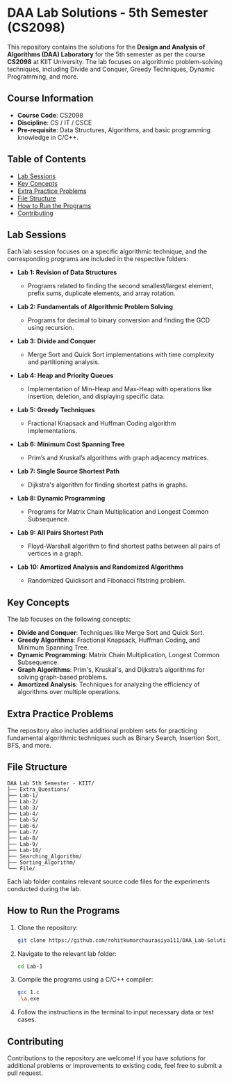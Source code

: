 # DAA Lab Solutions - 5th Semester (CS2098)

This repository contains the solutions for the **Design and Analysis of Algorithms (DAA) Laboratory** for the 5th semester as per the course **CS2098** at KIIT University. The lab focuses on algorithmic problem-solving techniques, including Divide and Conquer, Greedy Techniques, Dynamic Programming, and more.

## Course Information

- **Course Code**: CS2098
- **Discipline**: CS / IT / CSCE
- **Pre-requisite**: Data Structures, Algorithms, and basic programming knowledge in C/C++.

## Table of Contents
- [Lab Sessions](#lab-sessions)
- [Key Concepts](#key-concepts)
- [Extra Practice Problems](#extra-practice-problems)
- [File Structure](#file-structure)
- [How to Run the Programs](#how-to-run-the-programs)
- [Contributing](#contributing)

## Lab Sessions

Each lab session focuses on a specific algorithmic technique, and the corresponding programs are included in the respective folders:

- **Lab 1: Revision of Data Structures**
  - Programs related to finding the second smallest/largest element, prefix sums, duplicate elements, and array rotation.

- **Lab 2: Fundamentals of Algorithmic Problem Solving**
  - Programs for decimal to binary conversion and finding the GCD using recursion.

- **Lab 3: Divide and Conquer**
  - Merge Sort and Quick Sort implementations with time complexity and partitioning analysis.

- **Lab 4: Heap and Priority Queues**
  - Implementation of Min-Heap and Max-Heap with operations like insertion, deletion, and displaying specific data.

- **Lab 5: Greedy Techniques**
  - Fractional Knapsack and Huffman Coding algorithm implementations.

- **Lab 6: Minimum Cost Spanning Tree**
  - Prim’s and Kruskal’s algorithms with graph adjacency matrices.

- **Lab 7: Single Source Shortest Path**
  - Dijkstra's algorithm for finding shortest paths in graphs.

- **Lab 8: Dynamic Programming**
  - Programs for Matrix Chain Multiplication and Longest Common Subsequence.

- **Lab 9: All Pairs Shortest Path**
  - Floyd-Warshall algorithm to find shortest paths between all pairs of vertices in a graph.

- **Lab 10: Amortized Analysis and Randomized Algorithms**
  - Randomized Quicksort and Fibonacci fitstring problem.

## Key Concepts

The lab focuses on the following concepts:

- **Divide and Conquer**: Techniques like Merge Sort and Quick Sort.
- **Greedy Algorithms**: Fractional Knapsack, Huffman Coding, and Minimum Spanning Tree.
- **Dynamic Programming**: Matrix Chain Multiplication, Longest Common Subsequence.
- **Graph Algorithms**: Prim's, Kruskal's, and Dijkstra’s algorithms for solving graph-based problems.
- **Amortized Analysis**: Techniques for analyzing the efficiency of algorithms over multiple operations.

## Extra Practice Problems

The repository also includes additional problem sets for practicing fundamental algorithmic techniques such as Binary Search, Insertion Sort, BFS, and more.

## File Structure

```
DAA Lab 5th Semester - KIIT/
├── Extra_Questions/
├── Lab-1/
├── Lab-2/
├── Lab-3/
├── Lab-4/
├── Lab-5/
├── Lab-6/
├── Lab-7/
├── Lab-8/
├── Lab-9/
├── Lab-10/
├── Searching_Algorithm/
├── Sorting_Algorithm/
└── File/
```

Each lab folder contains relevant source code files for the experiments conducted during the lab.

## How to Run the Programs

1. Clone the repository:
   ```bash
   git clone https://github.com/rohitkumarchaurasiya111/DAA_Lab-Solutions-KIIT_University.git
   ```

2. Navigate to the relevant lab folder:
   ```bash
   cd Lab-1
   ```

3. Compile the programs using a C/C++ compiler:
   ```bash
   gcc 1.c
   .\a.exe
   ```

4. Follow the instructions in the terminal to input necessary data or test cases.

## Contributing

Contributions to the repository are welcome! If you have solutions for additional problems or improvements to existing code, feel free to submit a pull request.


